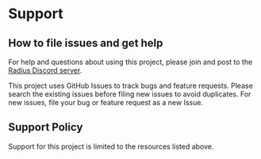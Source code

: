 # Support

## How to file issues and get help  

For help and questions about using this project, please join and post to the [Radius Discord server](https://aka.ms/radius/discord).

This project uses GitHub Issues to track bugs and feature requests. Please search the existing issues before filing new issues to avoid duplicates.  For new issues, file your bug or feature request as a new Issue.

## Support Policy  

Support for this project is limited to the resources listed above.
